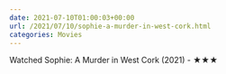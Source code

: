 ```yaml
---
date: 2021-07-10T01:00:03+00:00
url: /2021/07/10/sophie-a-murder-in-west-cork.html
categories: Movies
---
```

Watched Sophie: A Murder in West Cork (2021) - ★★★




